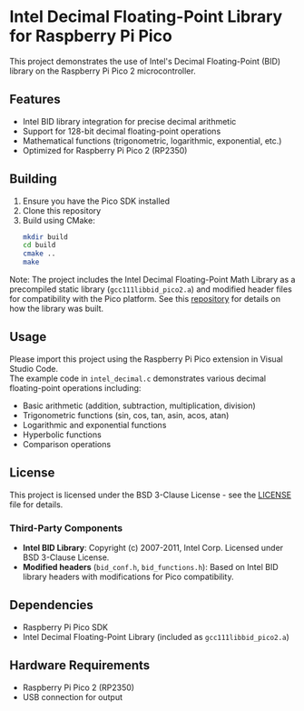# Intel Decimal Floating-Point Library for Raspberry Pi Pico

This project demonstrates the use of Intel's Decimal Floating-Point (BID) library on the Raspberry Pi Pico 2 microcontroller.

## Features

- Intel BID library integration for precise decimal arithmetic
- Support for 128-bit decimal floating-point operations
- Mathematical functions (trigonometric, logarithmic, exponential, etc.)
- Optimized for Raspberry Pi Pico 2 (RP2350)

## Building

1. Ensure you have the Pico SDK installed
2. Clone this repository
3. Build using CMake:
   ```bash
   mkdir build
   cd build
   cmake ..
   make
   ```
Note: The project includes the Intel Decimal Floating-Point Math Library as a precompiled static library (`gcc111libbid_pico2.a`) and modified header files for compatibility with the Pico platform. See this [repository](https://github.com/ice458/Intel_RDFP_Library_Builder_for_RPi_Pico2) for details on how the library was built.

## Usage
Please import this project using the Raspberry Pi Pico extension in Visual Studio Code.  
The example code in `intel_decimal.c` demonstrates various decimal floating-point operations including:

- Basic arithmetic (addition, subtraction, multiplication, division)
- Trigonometric functions (sin, cos, tan, asin, acos, atan)
- Logarithmic and exponential functions
- Hyperbolic functions
- Comparison operations

## License

This project is licensed under the BSD 3-Clause License - see the [LICENSE](LICENSE) file for details.

### Third-Party Components

- **Intel BID Library**: Copyright (c) 2007-2011, Intel Corp. Licensed under BSD 3-Clause License.
- **Modified headers** (`bid_conf.h`, `bid_functions.h`): Based on Intel BID library headers with modifications for Pico compatibility.

## Dependencies

- Raspberry Pi Pico SDK
- Intel Decimal Floating-Point Library (included as `gcc111libbid_pico2.a`)

## Hardware Requirements

- Raspberry Pi Pico 2 (RP2350)
- USB connection for output

